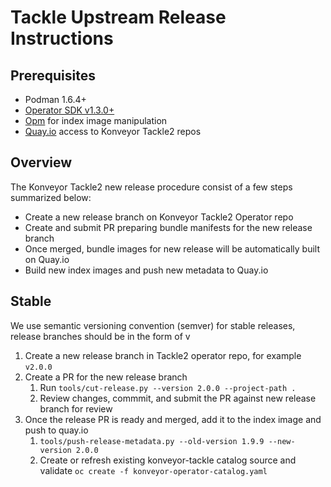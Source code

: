 # Tackle Upstream Release Instructions

## Prerequisites

- Podman 1.6.4+
- [Operator SDK v1.3.0+](https://github.com/operator-framework/operator-sdk)
- [Opm](https://github.com/operator-framework/operator-registry) for index image manipulation
- [Quay.io](https://quay.io/organization/konveyor) access to Konveyor Tackle2 repos

## Overview
The Konveyor Tackle2 new release procedure consist of a few steps summarized below:
- Create a new release branch on Konveyor Tackle2 Operator repo
- Create and submit PR preparing bundle manifests for the new release branch
- Once merged, bundle images for new release will be automatically built on Quay.io
- Build new index images and push new metadata to Quay.io

## Stable
We use semantic versioning convention (semver) for stable releases, release branches should be in the form of v<semver>

1. Create a new release branch in Tackle2 operator repo, for example `v2.0.0`
1. Create a PR for the new release branch
   1. Run `tools/cut-release.py --version 2.0.0 --project-path .`
   1. Review changes, commmit, and submit the PR against new release branch for review
1. Once the release PR is ready and merged, add it to the index image and push to quay.io
   1. `tools/push-release-metadata.py --old-version 1.9.9 --new-version 2.0.0`
   1. Create or refresh existing konveyor-tackle catalog source and validate `oc create -f konveyor-operator-catalog.yaml`
